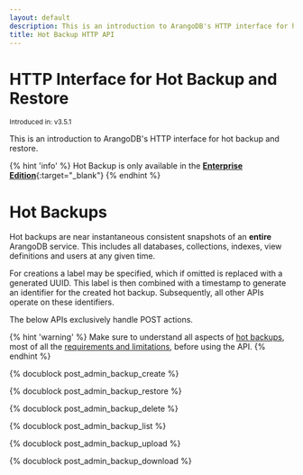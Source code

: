 ```yaml
---
layout: default
description: This is an introduction to ArangoDB's HTTP interface for hot backup and restore
title: Hot Backup HTTP API
---
```

HTTP Interface for Hot Backup and Restore
=========================================

<small>Introduced in: v3.5.1</small>

This is an introduction to ArangoDB's HTTP interface for hot backup and restore.

{% hint 'info' %}
Hot Backup is only available in the
[**Enterprise Edition**](https://www.arangodb.com/enterprise-server/){:target="_blank"}
{% endhint %}

Hot Backups
===========

Hot backups are near instantaneous consistent snapshots of an
**entire** ArangoDB service. This includes all databases, collections,
indexes, view definitions and users at any given time. 

For creations a label may be specified, which if omitted
is replaced with a generated UUID. This label is then combined with a
timestamp to generate an identifier for the created
hot backup. Subsequently, all other APIs operate on these identifiers.

The below APIs exclusively handle POST actions.

{% hint 'warning' %}
Make sure to understand all aspects of [hot backups](../backup-restore.html#hot-backups),
most of all the [requirements and limitations](../backup-restore.html#hot-backup-limitations),
before using the API.
{% endhint %}

{% docublock post_admin_backup_create %}

{% docublock post_admin_backup_restore %}

{% docublock post_admin_backup_delete %}

{% docublock post_admin_backup_list %}

{% docublock post_admin_backup_upload %}

{% docublock post_admin_backup_download %}
